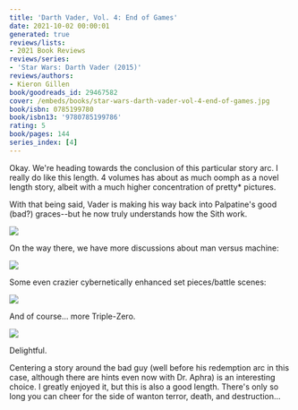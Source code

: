 ```yaml
---
title: 'Darth Vader, Vol. 4: End of Games'
date: 2021-10-02 00:00:01
generated: true
reviews/lists:
- 2021 Book Reviews
reviews/series:
- 'Star Wars: Darth Vader (2015)'
reviews/authors:
- Kieron Gillen
book/goodreads_id: 29467582
cover: /embeds/books/star-wars-darth-vader-vol-4-end-of-games.jpg
book/isbn: 0785199780
book/isbn13: '9780785199786'
rating: 5
book/pages: 144
series_index: [4]
---
```

Okay. We're heading towards the conclusion of this particular story arc. I really do like this length. 4 volumes has about as much oomph as a novel length story, albeit with a much higher concentration of pretty* pictures.  

With that being said, Vader is making his way back into Palpatine's good (bad?) graces--but he now truly understands how the Sith work.  

<!--more-->

![](/embeds/books/attachments/vader-4.2.png)  

On the way there, we have more discussions about man versus machine:  

![](/embeds/books/attachments/vader-4.5.png)  

Some even crazier cybernetically enhanced set pieces/battle scenes:  

![](/embeds/books/attachments/vader-4.4.png)  

And of course... more Triple-Zero.  

![](/embeds/books/attachments/vader-4.3.png)  

Delightful.  

Centering a story around the bad guy (well before his redemption arc in this case, although there are hints even now with Dr. Aphra) is an interesting choice. I greatly enjoyed it, but this is also a good length. There's only so long you can cheer for the side of wanton terror, death, and destruction...